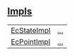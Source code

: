 
[Impls](./core-ec-impls.md)
 ---
| | |
|:---|:---|
| [EcStateImpl](./core-ec-EcStateImpl.md) | [...](./core-ec-EcStateImpl.md) |
| [EcPointImpl](./core-ec-EcPointImpl.md) | [...](./core-ec-EcPointImpl.md) |
